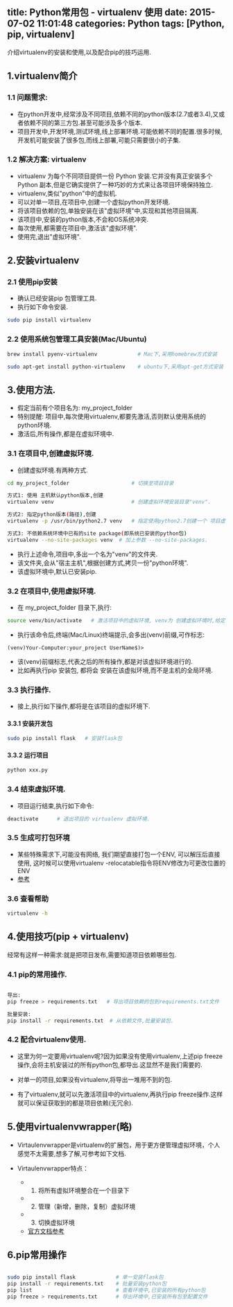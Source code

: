 title: Python常用包 - virtualenv 使用
date: 2015-07-02 11:01:48
categories: Python
tags: [Python, pip, virtualenv]
---

介绍virtualenv的安装和使用,以及配合pip的技巧运用.

<!-- more -->

## 1.virtualenv简介
### 1.1 问题需求:

- 在python开发中,经常涉及不同项目,依赖不同的python版本(2.7或者3.4),又或者依赖不同的第三方包.甚至可能涉及多个版本.
- 项目开发中,开发环境,测试环境,线上部署环境.可能依赖不同的配置.很多时候,开发机可能安装了很多包,而线上部署,可能只需要很小的子集.

### 1.2 解决方案: virtualenv
- virtualenv 为每个不同项目提供一份 Python 安装.它并没有真正安装多个 Python 副本,但是它确实提供了一种巧妙的方式来让各项目环境保持独立.
- virtualenv,类似"python"中的虚拟机.
- 可以对单一项目,在项目中,创建一个虚拟python开发环境.
- 将该项目依赖的包,单独安装在该"虚拟环境"中,实现和其他项目隔离.
- 该项目中,安装的python版本,不会和OS系统冲突.
- 每次使用,都需要在项目中,激活该"虚拟环境".
- 使用完,退出"虚拟环境".

## 2.安装virtualenv
### 2.1 使用pip安装
- 确认已经安装pip 包管理工具.
- 执行如下命令安装.

```bash
sudo pip install virtualenv
```
### 2.2 使用系统包管理工具安装(Mac/Ubuntu)
```bash
brew install pyenv-virtualenv             # Mac下,采用homebrew方式安装

sudo apt-get install python-virtualenv    # ubuntu下,采用apt-get方式安装
```



## 3.使用方法.

- 假定当前有个项目名为: my_project_folder
- 特别提醒: 项目中,每次使用virtualenv,都要先激活,否则默认使用系统的python环境.
- 激活后,所有操作,都是在虚拟环境中.

### 3.1 在项目中,创建虚拟环境.

- 创建虚拟环境.有两种方式.

```bash
cd my_project_folder                    # 切换至项目目录

方式1: 使用 主机默认python版本,创建
virtualenv venv                         # 创建虚拟环境安装目录"venv".

方式2: 指定python版本(路径),创建
virtualenv -p /usr/bin/python2.7 venv   # 指定使用python2.7创建一个 项目虚拟环境.

方式3: 不依赖系统环境中已有的site package(即系统已安装的python包)
virtualenv --no-site-packages venv  # 加上参数 --no-site-packages.
```

- 执行上述命令,项目中,多出一个名为"venv"的文件夹.
- 该文件夹,会从"宿主主机",根据创建方式,拷贝一份"python环境".
- 该虚拟环境中,默认已安装pip.

### 3.2 在项目中,使用虚拟环境.

- 在 my_project_folder 目录下,执行:

```bash
source venv/bin/activate   # 激活项目中的虚拟环境, venv为 创建虚拟环境时,给定名称
```

- 执行该命令后,终端(Mac/Linux)终端提示,会多出(venv)前缀,可作标志:

```
(venv)Your-Computer:your_project UserName$)>

```

- 该(venv)前缀标志,代表之后的所有操作,都是对该虚拟环境进行的.
- 比如再执行pip 安装包, 都将会 安装在该虚拟环境,而不是主机的全局环境.


### 3.3 执行操作.

- 接上,执行如下操作,都将是在该项目的虚拟环境下.

#### 3.3.1 安装开发包

```bash
sudo pip install flask   # 安装flask包

```

#### 3.3.2 运行项目

```python
python xxx.py
```

### 3.4 结束虚拟环境.

- 项目运行结束,执行如下命令:

```bash
deactivate      # 退出项目的 virtualenv 虚拟环境.
```

### 3.5 生成可打包环境
- 某些特殊需求下,可能没有网络, 我们期望直接打包一个ENV, 可以解压后直接使用, 这时候可以使用virtualenv -relocatable指令将ENV修改为可更改位置的ENV
- [参考](http://andrewliu.tk/2014/12/08/Virtualenv%E7%AE%80%E6%98%8E%E6%95%99%E7%A8%8B/)

### 3.6 查看帮助

```bash
virtualenv -h
```


## 4.使用技巧(pip + virtualenv)

经常有这样一种需求:就是把项目发布,需要知道项目依赖哪些包.

### 4.1 pip的常用操作.

```bash

导出:
pip freeze > requirements.txt   # 导出项目依赖的包到requirements.txt文件

批量安装:
pip install -r requirements.txt  # 从依赖文件,批量安装包.
```

### 4.2 配合virtualenv使用.

- 这里为何一定要用virtualenv呢?因为如果没有使用virtualenv,上述pip freeze操作,会将主机安装过的所有python包,都导出.这显然不是我们需要的.

- 对单一的项目,如果没有virtualenv,将导出一堆用不到的包.
- 有了virtualenv,就可以先激活项目中的virtualenv,再执行pip freeze操作.这样就可以保证获取到的都是项目依赖(无冗余).


## 5.使用virtualenvwrapper(略)

- Virtaulenvwrapper是virtualenv的扩展包，用于更方便管理虚拟环境，个人感觉不太需要,想多了解,可参考如下文档.
- Virtaulenvwrapper特点：

    - 1. 将所有虚拟环境整合在一个目录下
    - 2. 管理（新增，删除，复制）虚拟环境
    - 3. 切换虚拟环境
    - [官方文档参考](http://docs.python-guide.org/en/latest/dev/virtualenvs/)


## 6.pip常用操作

```bash

sudo pip install flask             # 单一安装flask包
pip install -r requirements.txt    # 批量安装python包
pip list                           # 查看环境中,已安装的所有python包
pip freeze > requirements.txt      # 导出环境中,已安装所有包至配置文件

```




